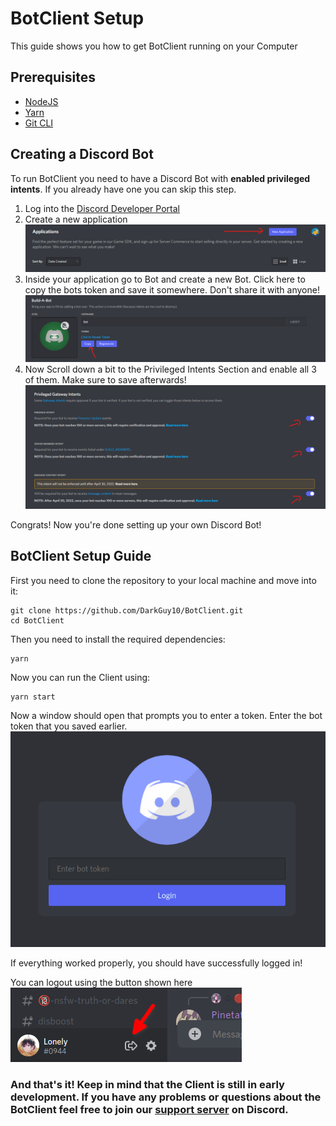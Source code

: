 # BotClient Setup

This guide shows you how to get BotClient running on your Computer

## Prerequisites

-   [NodeJS](https://nodejs.org/en/download/)
-   [Yarn](https://classic.yarnpkg.com/lang/en/docs/install)
-   [Git CLI](https://git-scm.com/downloads)

## Creating a Discord Bot

To run BotClient you need to have a Discord Bot with **enabled privileged intents**. If you already have one you can skip this step.

1. Log into the [Discord Developer Portal](https://discord.com/developers)
2. Create a new application ![](assets/discordapp.png)
3. Inside your application go to Bot and create a new Bot. Click here to copy the bots token and save it somewhere. Don't share it with anyone! ![](assets/bot.png)
4. Now Scroll down a bit to the Privileged Intents Section and enable all 3 of them. Make sure to save afterwards! ![](assets/intents.png)

Congrats! Now you're done setting up your own Discord Bot!

## BotClient Setup Guide

First you need to clone the repository to your local machine and move into it:

```
git clone https://github.com/DarkGuy10/BotClient.git
cd BotClient
```

Then you need to install the required dependencies:

```
yarn
```

Now you can run the Client using:

```
yarn start
```

Now a window should open that prompts you to enter a token. Enter the bot token that you saved earlier.
![](assets/login.png)

If everything worked properly, you should have successfully logged in!

You can logout using the button shown here\
![](assets/logout.png)

### And that's it! Keep in mind that the Client is still in early development. If you have any problems or questions about the BotClient feel free to join our [support server](https://discord.com/invite/aZSrxwNUFD) on Discord.
